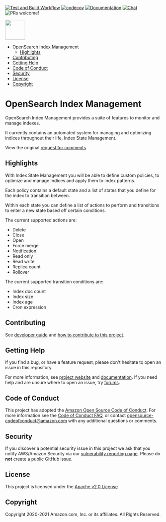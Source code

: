[![Test and Build Workflow](https://github.com/opensearch-project/index-management/workflows/Test%20and%20Build%20Workflow/badge.svg)](https://github.com/opensearch-project/index-management/actions)
[![codecov](https://codecov.io/gh/opensearch-project/index-management/branch/main/graph/badge.svg)](https://codecov.io/gh/opensearch-project/index-management)
[![Documentation](https://img.shields.io/badge/api-reference-blue.svg)](https://docs-beta.opensearch.org/docs/im/)
[![Chat](https://img.shields.io/badge/chat-on%20forums-blue)](https://discuss.opendistrocommunity.dev/c/index-management/)
![PRs welcome!](https://img.shields.io/badge/PRs-welcome!-success)

<img src="https://opensearch.org/assets/brand/SVG/Logo/opensearch_logo_default.svg" height="64px"/>

- [OpenSearch Index Management](#opensearch-index-management)
  - [Highlights](#highlights)
- [Contributing](#contributing)
- [Getting Help](#getting-help)
- [Code of Conduct](#code-of-conduct)
- [Security](#security)
- [License](#license)
- [Copyright](#copyright)

# OpenSearch Index Management

OpenSearch Index Management provides a suite of features to monitor and manage indexes.

It currently contains an automated system for managing and optimizing indices throughout their life, Index State Management.

View the original [request for comments](docs/rfc.md).

## Highlights

With Index State Management you will be able to define custom policies, to optimize and manage indices and apply them to index patterns.

Each policy contains a default state and a list of states that you define for the index to transition between.

Within each state you can define a list of actions to perform and transitions to enter a new state based off certain conditions.

The current supported actions are:

* Delete
* Close
* Open
* Force merge
* Notification
* Read only
* Read write
* Replica count
* Rollover

The current supported transition conditions are:

* Index doc count
* Index size
* Index age
* Cron expression

## Contributing

See [developer guide](DEVELOPER_GUIDE.md) and [how to contribute to this project](CONTRIBUTING.md).

## Getting Help

If you find a bug, or have a feature request, please don't hesitate to open an issue in this repository.

For more information, see [project website](https://opensearch.org/) and [documentation](https://docs-beta.opensearch.org/). If you need help and are unsure where to open an issue, try [forums](https://discuss.opendistrocommunity.dev/).

## Code of Conduct

This project has adopted the [Amazon Open Source Code of Conduct](CODE_OF_CONDUCT.md). For more information see the [Code of Conduct FAQ](https://aws.github.io/code-of-conduct-faq), or contact [opensource-codeofconduct@amazon.com](mailto:opensource-codeofconduct@amazon.com) with any additional questions or comments.

## Security

If you discover a potential security issue in this project we ask that you notify AWS/Amazon Security via our [vulnerability reporting page](http://aws.amazon.com/security/vulnerability-reporting/). Please do **not** create a public GitHub issue.

## License

This project is licensed under the [Apache v2.0 License](./LICENSE)

## Copyright

Copyright 2020-2021 Amazon.com, Inc. or its affiliates. All Rights Reserved.
